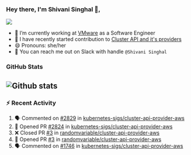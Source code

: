 ### Hey there, I'm Shivani Singhal 👋, 
![](https://komarev.com/ghpvc/?username=shivi28&color=green)

- 🔭 I’m currently working at [VMware](https://tanzu.vmware.com/) as a Software Engineer
- 👯 I have recently started contribution to [Cluster API and it's providers](https://github.com/kubernetes-sigs/cluster-api)
- 😄 Pronouns: she/her
- 💞️ You can reach me out on Slack with handle `@Shivani Singhal` 


### GitHub Stats

![Github stats](https://github-readme-stats.vercel.app/api?username=shivi28&count_private=true&show_icons=true&theme=dark&include_all_commits=true)
---

### :zap: Recent Activity

<!--START_SECTION:activity-->
1. 🗣 Commented on [#2829](https://github.com/kubernetes-sigs/cluster-api-provider-aws/issues/2829) in [kubernetes-sigs/cluster-api-provider-aws](https://github.com/kubernetes-sigs/cluster-api-provider-aws)
2. 💪 Opened PR [#2824](https://github.com/kubernetes-sigs/cluster-api-provider-aws/pull/2824) in [kubernetes-sigs/cluster-api-provider-aws](https://github.com/kubernetes-sigs/cluster-api-provider-aws)
3. ❌ Closed PR [#3](https://github.com/randomvariable/cluster-api-provider-aws/pull/3) in [randomvariable/cluster-api-provider-aws](https://github.com/randomvariable/cluster-api-provider-aws)
4. 💪 Opened PR [#3](https://github.com/randomvariable/cluster-api-provider-aws/pull/3) in [randomvariable/cluster-api-provider-aws](https://github.com/randomvariable/cluster-api-provider-aws)
5. 🗣 Commented on [#1746](https://github.com/kubernetes-sigs/cluster-api-provider-aws/issues/1746) in [kubernetes-sigs/cluster-api-provider-aws](https://github.com/kubernetes-sigs/cluster-api-provider-aws)
<!--END_SECTION:activity-->

